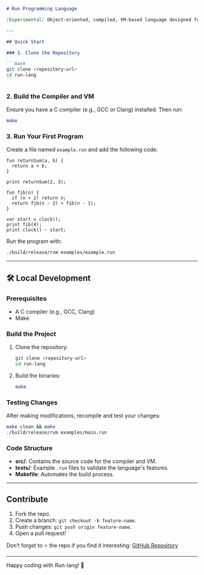 ````markdown
# Run Programming Language

[Experimental] Object-oriented, compiled, VM-based language designed for optimal performance and portability across different environments.

---

## Quick Start

### 1. Clone the Repository

```bash
git clone <repository-url>
cd run-lang
```
````

### 2. Build the Compiler and VM

Ensure you have a C compiler (e.g., GCC or Clang) installed. Then run:

```bash
make
```

### 3. Run Your First Program

Create a file named `example.run` and add the following code:

```run
fun returnSum(a, b) {
  return a + b;
}

print returnSum(2, 3);

fun fib(n) {
  if (n < 2) return n;
  return fib(n - 2) + fib(n - 1);
}

var start = clock();
print fib(4);
print clock() - start;
```

Run the program with:

```bash
./build/release/rvm examples/example.run
```

---

## 🛠 Local Development

### Prerequisites

- A C compiler (e.g., GCC, Clang)
- Make

### Build the Project

1. Clone the repository:
   ```bash
   git clone <repository-url>
   cd run-lang
   ```
2. Build the binaries:
   ```bash
   make
   ```

### Testing Changes

After making modifications, recompile and test your changes:

```bash
make clean && make
./build/release/rvm examples/main.run
```

### Code Structure

- **src/**: Contains the source code for the compiler and VM.
- **tests/**: Example `.run` files to validate the language's features.
- **Makefile**: Automates the build process.

---

## Contribute

1. Fork the repo.
2. Create a branch: `git checkout -b feature-name`.
3. Push changes: `git push origin feature-name`.
4. Open a pull request!

Don’t forget to ⭐ the repo if you find it interesting: [GitHub Repository](repository-url)

---

Happy coding with Run-lang! 🚀

